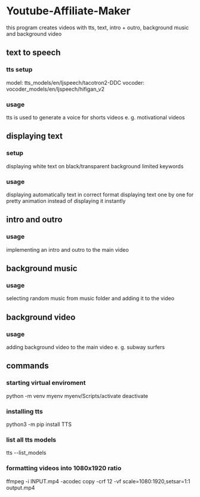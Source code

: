 
# Youtube-Affiliate-Maker

this program creates videos with tts, text, intro + outro, background music and background video

## text to speech

### tts setup

model: tts_models/en/ljspeech/tacotron2-DDC
vocoder: vocoder_models/en/ljspeech/hifigan_v2

### usage

tts is used to generate a voice for shorts videos e. g. motivational videos

## displaying text

### setup

displaying white text on black/transparent background
limited keywords

### usage

displaying automatically text in correct format
displaying text one by one for pretty animation instead of displaying it instantly

## intro and outro

### usage

implementing an intro and outro to the main video

## background music

### usage

selecting random music from music folder and adding it to the video

## background video

### usage

adding background video to the main video e. g. subway surfers

## commands

### starting virtual enviroment

python -m venv myenv
myenv/Scripts/activate
deactivate

### installing tts

python3 -m pip install TTS

### list all tts models

tts --list_models

### formatting videos into 1080x1920 ratio

ffmpeg -i INPUT.mp4 -acodec copy -crf 12 -vf scale=1080:1920,setsar=1:1 output.mp4
